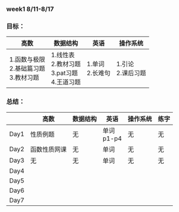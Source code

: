 ### week1 8/11-8/17

### 目标：

| 高数                                           | 数据结构                                                | 英语                 | 操作系统               |
| ---------------------------------------------- | ------------------------------------------------------- | -------------------- | ---------------------- |
| 1.函数与极限<br />2.基础篇习题<br />3.教材习题 | 1.线性表<br />2.教材习题<br />3.pat习题<br />4.王道习题 | 1.单词<br />2.长难句 | 1.引论<br />2.课后习题 |

### 总结：

|      | 高数         | 数据结构 | 英语            | 操作系统 | 练字 |
| :--- | ------------ | -------- | --------------- | -------- | ---- |
| Day1 | 性质例题     | 无       | 单词<br />p1-p4 | 无       | 无   |
| Day2 | 函数性质网课 | 无       | 单词            | 无       | 无   |
| Day3 | 无           | 无       | 单词            | 无       | 无   |
| Day4 |              |          |                 |          |      |
| Day5 |              |          |                 |          |      |
| Day6 |              |          |                 |          |      |
| Day7 |              |          |                 |          |      |
